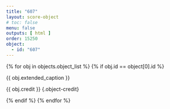 ```yaml
---
title: "607"
layout: score-object
# toc: false
menu: false
outputs: [ html ]
order: 15250
object:
  - id: "607"
---
```


{% for obj in objects.object_list %}
{% if obj.id == object[0].id %}

{{ obj.extended_caption }}

{{ obj.credit }} {.object-credit}

{% endif %}
{% endfor %}
